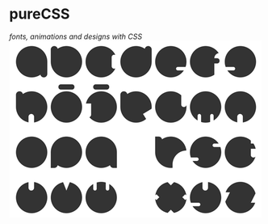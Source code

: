 # pureCSS
_fonts, animations and designs with CSS_
![](https://github.com/aesbovis/pureCSS/raw/master/readme.png)
